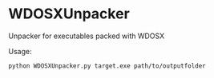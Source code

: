 # WDOSXUnpacker
Unpacker for executables packed with WDOSX

Usage:

    python WDOSXUnpacker.py target.exe path/to/outputfolder

